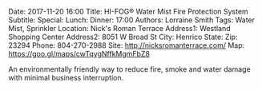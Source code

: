 Date: 2017-11-20 16:00
Title: HI-FOG® Water Mist Fire Protection System
Subtitle: 
Special: 
Lunch:
Dinner: 17:00
Authors: Lorraine Smith
Tags: Water Mist, Sprinkler
Location: Nick's Roman Terrace
Address1: Westland Shopping Center
Address2: 8051 W Broad St
City: Henrico
State: 
Zip: 23294
Phone: 804-270-2988
Site: http://nicksromanterrace.com/
Map: https://goo.gl/maps/cwTqygNffkMgmFbZ8

An environmentally friendly way to reduce fire, smoke and water damage with minimal business interruption.
